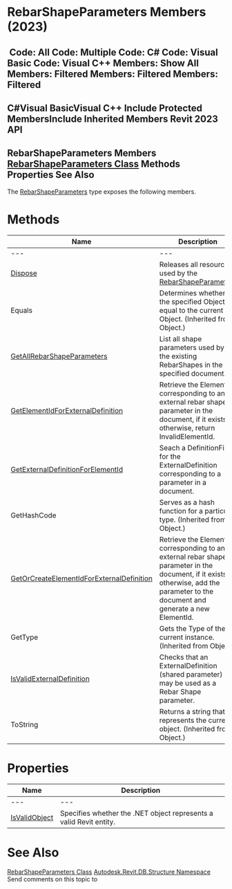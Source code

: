 # RebarShapeParameters Members (2023)

﻿
 Code: All Code: Multiple Code: C# Code: Visual Basic Code: Visual C++  Members: Show All Members: Filtered Members: Filtered Members: Filtered   
---  
C#Visual BasicVisual C++
Include Protected MembersInclude Inherited Members
Revit 2023 API  
---  
RebarShapeParameters Members  
[RebarShapeParameters Class](8161950e-3ac7-0f8b-cc9f-2565a2d0afd9.md "RebarShapeParameters Class") Methods Properties See Also  
---  
The [RebarShapeParameters](8161950e-3ac7-0f8b-cc9f-2565a2d0afd9.md "RebarShapeParameters Class") type exposes the following members.
# Methods
| Name | Description |
| --- | --- |
| --- | --- | --- |
| [Dispose](4562ecf6-1ca3-61f5-e3d9-a4d0f4c0698c.md "Dispose Method") | Releases all resources used by the [RebarShapeParameters](8161950e-3ac7-0f8b-cc9f-2565a2d0afd9.md "RebarShapeParameters Class") |
| Equals | Determines whether the specified Object is equal to the current Object. (Inherited from Object.) |
| [GetAllRebarShapeParameters](235f6abc-17cc-f541-6b5a-cd8e3d895527.md "GetAllRebarShapeParameters Method") | List all shape parameters used by all the existing RebarShapes in the specified document. |
| [GetElementIdForExternalDefinition](888cb702-11cd-589a-0406-d6435f3e6116.md "GetElementIdForExternalDefinition Method") | Retrieve the ElementId corresponding to an external rebar shape parameter in the document, if it exists; otherwise, return InvalidElementId. |
| [GetExternalDefinitionForElementId](80be14d9-abda-9538-56ac-f198550d11ae.md "GetExternalDefinitionForElementId Method") | Seach a DefinitionFile for the ExternalDefinition corresponding to a parameter in a document. |
| GetHashCode | Serves as a hash function for a particular type.  (Inherited from Object.) |
| [GetOrCreateElementIdForExternalDefinition](f933744c-5bf3-3bd0-c65e-23b627f4c236.md "GetOrCreateElementIdForExternalDefinition Method") | Retrieve the ElementId corresponding to an external rebar shape parameter in the document, if it exists; otherwise, add the parameter to the document and generate a new ElementId. |
| GetType | Gets the Type of the current instance. (Inherited from Object.) |
| [IsValidExternalDefinition](756b82f4-450c-9c43-34d3-818b9c648df4.md "IsValidExternalDefinition Method") | Checks that an ExternalDefinition (shared parameter) may be used as a Rebar Shape parameter. |
| ToString | Returns a string that represents the current object. (Inherited from Object.) |

# Properties
| Name | Description |
| --- | --- |
| --- | --- | --- |
| [IsValidObject](1ffd91b1-9934-ebac-adf6-41104a405821.md "IsValidObject Property") | Specifies whether the .NET object represents a valid Revit entity. |

# See Also
[RebarShapeParameters Class](8161950e-3ac7-0f8b-cc9f-2565a2d0afd9.md "RebarShapeParameters Class")
[Autodesk.Revit.DB.Structure Namespace](d586b341-f687-9d90-e96d-255806b7d4fc.md "Autodesk.Revit.DB.Structure Namespace")
Send comments on this topic to 